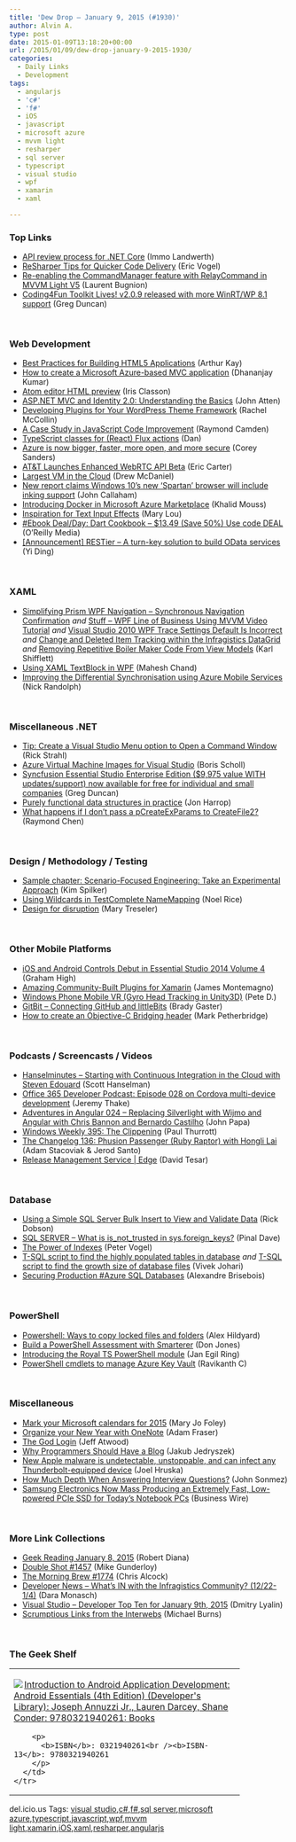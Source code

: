 ```yaml
---
title: 'Dew Drop – January 9, 2015 (#1930)'
author: Alvin A.
type: post
date: 2015-01-09T13:18:20+00:00
url: /2015/01/09/dew-drop-january-9-2015-1930/
categories:
  - Daily Links
  - Development
tags:
  - angularjs
  - 'c#'
  - 'f#'
  - iOS
  - javascript
  - microsoft azure
  - mvvm light
  - resharper
  - sql server
  - typescript
  - visual studio
  - wpf
  - xamarin
  - xaml

---
```

### <a name="top"></a>Top Links

  * <a href="http://blogs.msdn.com/b/dotnet/archive/2015/01/08/api-review-process-for-net-core.aspx" target="_blank">API review process for .NET Core</a> (Immo Landwerth)
  * <a href="http://visualstudiomagazine.com/articles/2015/01/08/resharper-tips-for-quicker-code-delivery.aspx" target="_blank">ReSharper Tips for Quicker Code Delivery</a> (Eric Vogel)
  * <a href="http://feedproxy.google.com/~r/galasoft/~3/tqiDt-ikJ8c/" target="_blank">Re-enabling the CommandManager feature with RelayCommand in MVVM Light V5</a> (Laurent Bugnion)
  * <a href="http://coolthingoftheday.blogspot.com/2015/01/coding4fun-toolkit-lives-v209-released.html" target="_blank">Coding4Fun Toolkit Lives! v2.0.9 released with more WinRT/WP 8.1 support</a> (Greg Duncan)

&nbsp;

### <a name="web"></a>Web Development

  * <a href="http://feedproxy.google.com/~r/extblog/~3/uINeydFUVVY/best-practices-for-building-html5-applications" target="_blank">Best Practices for Building HTML5 Applications</a> (Arthur Kay)
  * <a href="http://www.infragistics.com/community/blogs/dhananjay_kumar/archive/2015/01/08/how-to-create-a-microsoft-azure-based-mvc-application.aspx" target="_blank">How to create a Microsoft Azure-based MVC application</a> (Dhananjay Kumar)
  * <a href="http://irisclasson.com/2015/01/08/atom-editor-html-preview/" target="_blank">Atom editor HTML preview</a> (Iris Classon)
  * <a href="http://www.codeproject.com/Articles/762428/ASP-NET-MVC-and-Identity-Understanding-the-Basics" target="_blank">ASP.NET MVC and Identity 2.0: Understanding the Basics</a> (John Atten)
  * <a href="http://code.tutsplus.com/tutorials/developing-plugins-for-your-wordpress-theme-framework--cms-21934" target="_blank">Developing Plugins for Your WordPress Theme Framework</a> (Rachel McCollin)
  * <a href="http://developer.telerik.com/topics/case-study-javascript-code-improvement/" target="_blank">A Case Study in JavaScript Code Improvement</a> (Raymond Camden)
  * <a href="http://www.productiverage.com/typescript-classes-for-react-flux-actions" target="_blank">TypeScript classes for (React) Flux actions</a> (Dan)
  * <a href="http://azure.microsoft.com/blog/2015/01/08/azure-is-now-bigger-faster-more-open-and-more-secure/" target="_blank">Azure is now bigger, faster, more open, and more secure</a> (Corey Sanders)
  * <a href="http://feedproxy.google.com/~r/ProgrammableWeb/~3/wmaaCnDOOwQ/08" target="_blank">AT&T Launches Enhanced WebRTC API Beta</a> (Eric Carter)
  * <a href="http://azure.microsoft.com/blog/2015/01/08/largest-vm-in-the-cloud/" target="_blank">Largest VM in the Cloud</a> (Drew McDaniel)
  * <a href="http://feedproxy.google.com/~r/wmexperts/~3/TrF3YD0HDOs/story01.htm" target="_blank">New report claims Windows 10&#8217;s new &#8216;Spartan&#8217; browser will include inking support</a> (John Callaham)
  * <a href="http://azure.microsoft.com/blog/2015/01/08/introducing-docker-in-microsoft-azure-marketplace/" target="_blank">Introducing Docker in Microsoft Azure Marketplace</a> (Khalid Mouss)
  * <a href="http://feedproxy.google.com/~r/tympanus/~3/4fQVhs3WjWE/" target="_blank">Inspiration for Text Input Effects</a> (Mary Lou)
  * <a href="http://feedproxy.google.com/~r/oreilly/news/~3/OZHsrx-vX-Y/9781783989621.do" target="_blank">#Ebook Deal/Day: Dart Cookbook &#8211; $13.49 (Save 50%) Use code DEAL</a> (O&#8217;Reilly Media)
  * <a href="http://blogs.msdn.com/b/odatateam/archive/2015/01/09/restier-a-turn-key-solution-to-build-odata-services.aspx" target="_blank">[Announcement] RESTier &#8211; A turn-key solution to build OData services</a> (Yi Ding)

&nbsp;

### <a name="silverlight"></a>XAML

  * <a href="http://www.codeproject.com/Articles/862964/Simplifying-Prism-WPF-Navigation-Synchronous-Nav" target="_blank">Simplifying Prism WPF Navigation – Synchronous Navigation Confirmation</a> _and_ <a href="http://www.codeproject.com/Articles/863003/Stuff-WPF-Line-of-Business-Using-MVVM-Video-Tuto" target="_blank">Stuff – WPF Line of Business Using MVVM Video Tutorial</a> _and_ <a href="http://www.codeproject.com/Articles/863000/Visual-Studio-WPF-Trace-Settings-Default-Is-Incorr" target="_blank">Visual Studio 2010 WPF Trace Settings Default Is Incorrect</a> _and_ <a href="http://www.codeproject.com/Articles/862963/Change-and-Deleted-Item-Tracking-within-the-Infr" target="_blank">Change and Deleted Item Tracking within the Infragistics DataGrid</a> _and_ <a href="http://www.codeproject.com/Articles/862965/Removing-Repetitive-Boiler-Maker-Code-From-View" target="_blank">Removing Repetitive Boiler Maker Code From View Models</a> (Karl Shifflett)
  * <a href="http://www.c-sharpcorner.com/UploadFile/mahesh/using-xaml-textblock-in-wpf/" target="_blank">Using XAML TextBlock in WPF</a> (Mahesh Chand)
  * <a href="http://feedproxy.google.com/~r/NicksNetTravels/~3/6Lc9EXOcxRs/post.aspx" target="_blank">Improving the Differential Synchronisation using Azure Mobile Services</a> (Nick Randolph)

&nbsp;

### <a name="dotnet"></a>Miscellaneous .NET

  * <a href="http://feedproxy.google.com/~r/RickStrahl/~3/9-wRpckvF7Q/Tip-Create-a-Visual-Studio-Menu-option-to-Open-a-Command-Window" target="_blank">Tip: Create a Visual Studio Menu option to Open a Command Window</a> (Rick Strahl)
  * <a href="http://blogs.msdn.com/b/visualstudio/archive/2015/01/08/azure-virtual-machine-images-for-visual-studio.aspx" target="_blank">Azure Virtual Machine Images for Visual Studio</a> (Boris Scholl)
  * <a href="http://coolthingoftheday.blogspot.com/2015/01/syncfusion-essential-studio-enterprise.html" target="_blank">Syncfusion Essential Studio Enterprise Edition ($9,975 value WITH updates/support) now available for free for individual and small companies</a> (Greg Duncan)
  * <a href="http://fsharpnews.blogspot.com/2015/01/purely-functional-data-structures-in.html" target="_blank">Purely functional data structures in practice</a> (Jon Harrop)
  * <a href="http://blogs.msdn.com/b/oldnewthing/archive/2015/01/08/10584929.aspx" target="_blank">What happens if I don&#8217;t pass a pCreateExParams to CreateFile2?</a> (Raymond Chen)

&nbsp;

### <a name="design"></a>Design / Methodology / Testing

  * <a href="http://blogs.msdn.com/b/microsoft_press/archive/2015/01/09/sample-chapter-scenario-focused-engineering-take-an-experimental-approach.aspx" target="_blank">Sample chapter: Scenario-Focused Engineering: Take an Experimental Approach</a> (Kim Spilker)
  * <a href="http://blog.falafel.com/using-wildcards-in-testcomplete-namemapping/" target="_blank">Using Wildcards in TestComplete NameMapping</a> (Noel Rice)
  * <a href="http://feedproxy.google.com/~r/oreilly/news/~3/dKIG8bgat9A/design-for-disruption.html" target="_blank">Design for disruption</a> (Mary Treseler)

&nbsp;

### <a name="mobile"></a>Other Mobile Platforms

  * <a href="http://www.syncfusion.com/blogs/post/iOS-and-Android-Controls-Debut-in-Essential-Studio-2014-Volume-4.aspx" target="_blank">iOS and Android Controls Debut in Essential Studio 2014 Volume 4</a> (Graham High)
  * <a href="http://blog.xamarin.com/amazing-community-built-plugins-for-xamarin/" target="_blank">Amazing Community-Built Plugins for Xamarin</a> (James Montemagno)
  * <a href="http://peted.azurewebsites.net/windows-phone-mobile-vr-gyro-head-tracking-in-unity3d/" target="_blank">Windows Phone Mobile VR (Gyro Head Tracking in Unity3D)</a> (Pete D.)
  * <a href="http://www.bradygaster.com/post/gitbit" target="_blank">GitBit &#8211; Connecting GitHub and littleBits</a> (Brady Gaster)
  * <a href="http://feedproxy.google.com/~r/iosdevblog/~3/F5vh9aUHmYw/" target="_blank">How to create an Objective-C Bridging header</a> (Mark Petherbridge)

&nbsp;

### <a name="podcasts"></a>Podcasts / Screencasts / Videos

  * <a href="http://www.hanselminutes.com/default.aspx?ShowID=13458" target="_blank">Hanselminutes &#8211; Starting with Continuous Integration in the Cloud with Steven Edouard</a> (Scott Hanselman)
  * <a href="http://blogs.office.com/2015/01/08/office-365-developer-podcast-episode-028-cordova-multi-device-development/" target="_blank">Office 365 Developer Podcast: Episode 028 on Cordova multi-device development</a> (Jeremy Thake)
  * <a href="http://devchat.tv/adventures-in-angular/024-aia-replacing-silverlight-with-wijmo-and-angular-with-chris-bannon-and-bernardo-castilho" target="_blank">Adventures in Angular 024 &#8211; Replacing Silverlight with Wijmo and Angular with Chris Bannon and Bernardo Castilho</a> (John Papa)
  * <a href="http://winsupersite.com/podcasts/windows-weekly-395-clippening" target="_blank">Windows Weekly 395: The Clippening</a> (Paul Thurrott)
  * <a href="http://5by5.tv/changelog/136" target="_blank">The Changelog 136: Phusion Passenger (Ruby Raptor) with Hongli Lai</a> (Adam Stacoviak & Jerod Santo)
  * <a href="http://channel9.msdn.com/Shows/Edge/Release-Management-Service" target="_blank">Release Management Service | Edge</a> (David Tesar)

&nbsp;

### <a name="sql"></a>Database

  * <a href="http://feedproxy.google.com/~r/MSSQLTips-LatestSqlServerTips/~3/dzcx5OUkikM/tip.asp" target="_blank">Using a Simple SQL Server Bulk Insert to View and Validate Data</a> (Rick Dobson)
  * <a href="http://blog.sqlauthority.com/2015/01/09/sql-server-what-is-is_not_trusted-in-sys-foreign_keys/" target="_blank">SQL SERVER – What is is_not_trusted in sys.foreign_keys?</a> (Pinal Dave)
  * <a href="http://visualstudiomagazine.com/blogs/tool-tracker/2015/01/power-of-indexes.aspx" target="_blank">The Power of Indexes</a> (Peter Vogel)
  * <a href="http://www.sqlservercentral.com/blogs/vivekssqlnotes/2015/01/09/t-sql-script-to-find-the-highly-populated-tables-in-database/" target="_blank">T-SQL script to find the highly populated tables in database</a> _and_ <a href="http://www.sqlservercentral.com/blogs/vivekssqlnotes/2015/01/09/t-sql-script-to-find-the-growth-size-of-database-files/" target="_blank">T-SQL script to find the growth size of database files</a> (Vivek Johari)
  * <a href="https://alexandrebrisebois.wordpress.com/2015/01/08/securing-production-azure-sql-databases/" target="_blank">Securing Production #Azure SQL Databases</a> (Alexandre Brisebois)

&nbsp;

### <a name="ps"></a>PowerShell

  * <a href="http://feedproxy.google.com/~r/geekswithblogs/~3/WWM8Xs94wJE/powershell-ways-to-copy-locked-files-and-folders.aspx" target="_blank">Powershell: Ways to copy locked files and folders</a> (Alex Hildyard)
  * <a href="http://blog.pluralsight.com/build-a-powershell-quiz" target="_blank">Build a PowerShell Assessment with Smarterer</a> (Don Jones)
  * <a href="http://www.powershellmagazine.com/2015/01/08/introducing-the-royal-ts-powershell-module/" target="_blank">Introducing the Royal TS PowerShell module</a> (Jan Egil Ring)
  * <a href="http://www.powershellmagazine.com/2015/01/08/powershell-cmdlets-to-manage-azure-key-vault/" target="_blank">PowerShell cmdlets to manage Azure Key Vault</a> (Ravikanth C)

&nbsp;

### <a name="misc"></a>Miscellaneous

  * <a href="http://www.zdnet.com/article/mark-your-microsoft-calendars-for-2015/#ftag=RSSbaffb68" target="_blank">Mark your Microsoft calendars for 2015</a> (Mary Jo Foley)
  * <a href="http://feedproxy.google.com/~r/Conversations-Posts/~3/Mi_C11n4vds/" target="_blank">Organize your New Year with OneNote</a> (Adam Fraser)
  * <a href="http://blog.codinghorror.com/the-god-login/" target="_blank">The God Login</a> (Jeff Atwood)
  * <a href="http://feeds.dzone.com/~r/zones/agile/~3/4sosP7UUuUI/why-programmers-should-have" target="_blank">Why Programmers Should Have a Blog</a> (Jakub Jedryszek)
  * <a href="http://feedproxy.google.com/~r/ziffdavis/extremetech/~3/BOcZEg3jVNk/197005-new-apple-malware-is-undetectable-unstoppable-and-can-infect-any-thunderbolt-equipped-device" target="_blank">New Apple malware is undetectable, unstoppable, and can infect any Thunderbolt-equipped device</a> (Joel Hruska)
  * <a href="http://simpleprogrammer.com/2015/01/08/much-depth-answering-interview-questions/" target="_blank">How Much Depth When Answering Interview Questions?</a> (John Sonmez)
  * <a href="http://www.businesswire.com/news/home/20150106006600/en/Samsung-Electronics-Mass-Producing-Extremely-Fast-Low-powered#.VK6gKivF98F" target="_blank">Samsung Electronics Now Mass Producing an Extremely Fast, Low-powered PCIe SSD for Today’s Notebook PCs</a> (Business Wire)

&nbsp;

### <a name="links"></a>More Link Collections

  * <a href="http://feeds.regulargeek.com/~r/RegularGeek/~3/yNf07BtWolc/" target="_blank">Geek Reading January 8, 2015</a> (Robert Diana)
  * <a href="http://afreshcup.com/home/2015/1/8/double-shot-1457.html" target="_blank">Double Shot #1457</a> (Mike Gunderloy)
  * <a href="http://feedproxy.google.com/~r/ReflectivePerspective/~3/0lViNF_LjT4/" target="_blank">The Morning Brew #1774</a> (Chris Alcock)
  * <a href="http://www.infragistics.com/community/blogs/d-coding/archive/2015/01/08/developer-news-what-39-s-in-with-the-infragistics-community-12-22-1-4.aspx" target="_blank">Developer News &#8211; What&#8217;s IN with the Infragistics Community? (12/22-1/4)</a> (Dara Monasch)
  * <a href="http://www.lyalin.com/2015/01/09/visual-studio-developer-top-ten-for-january-9th-2015/" target="_blank">Visual Studio – Developer Top Ten for January 9th, 2015</a> (Dmitry Lyalin)
  * <a href="http://scrumblogmillionaire.com/2015/01/09/scrumptious-links-from-the-interwebs-12/" target="_blank">Scrumptious Links from the Interwebs</a> (Michael Burns)

&nbsp;

### <a name="shelf"></a>The Geek Shelf

<div id="scid:7dc1bd33-94bd-46fd-a20b-0131235bcd47:aa4f7e16-213d-4b94-a378-f9330f7f4e54" class="wlWriterEditableSmartContent" style="float: none; padding-bottom: 0px; padding-top: 0px; padding-left: 0px; margin: 0px; display: inline; padding-right: 0px">
  <table cellspacing="0" cellpadding="2" width="400" border="0" unselectable="on">
    <tr>
      <td valign="top" width="400">
        <p>
          <a title="Introduction to Android Application Development: Android Essentials (4th Edition) (Developer&#39;s Library): Joseph Annuzzi Jr., Lauren Darcey, Shane Conder: 9780321940261: Books" href="http://www.amazon.com/exec/obidos/ASIN/0321940261/alvinashcraft-20"><img data-recalc-dims="1" decoding="async" src="https://i0.wp.com/images.amazon.com/images/P/0321940261.01.MZZZZZZZ.jpg?w=660" border="0" align="left" style="float:left" />Introduction to Android Application Development: Android Essentials (4th Edition) (Developer's Library): Joseph Annuzzi Jr., Lauren Darcey, Shane Conder: 9780321940261: Books</a>
        </p>
        
        <p>
          <b>ISBN</b>: 0321940261<br /><b>ISBN-13</b>: 9780321940261
        </p>
      </td>
    </tr>
  </table>
</div>

<div id="scid:0767317B-992E-4b12-91E0-4F059A8CECA8:3bda9821-1d8a-410d-8202-a9a90d7f2e87" class="wlWriterEditableSmartContent" style="float: none; padding-bottom: 0px; padding-top: 0px; padding-left: 0px; margin: 0px; display: inline; padding-right: 0px">
  del.icio.us Tags: <a href="http://del.icio.us/popular/visual+studio" rel="tag">visual studio</a>,<a href="http://del.icio.us/popular/c%23" rel="tag">c#</a>,<a href="http://del.icio.us/popular/f%23" rel="tag">f#</a>,<a href="http://del.icio.us/popular/sql+server" rel="tag">sql server</a>,<a href="http://del.icio.us/popular/microsoft+azure" rel="tag">microsoft azure</a>,<a href="http://del.icio.us/popular/typescript" rel="tag">typescript</a>,<a href="http://del.icio.us/popular/javascript" rel="tag">javascript</a>,<a href="http://del.icio.us/popular/wpf" rel="tag">wpf</a>,<a href="http://del.icio.us/popular/mvvm+light" rel="tag">mvvm light</a>,<a href="http://del.icio.us/popular/xamarin" rel="tag">xamarin</a>,<a href="http://del.icio.us/popular/iOS" rel="tag">iOS</a>,<a href="http://del.icio.us/popular/xaml" rel="tag">xaml</a>,<a href="http://del.icio.us/popular/resharper" rel="tag">resharper</a>,<a href="http://del.icio.us/popular/angularjs" rel="tag">angularjs</a>
</div>